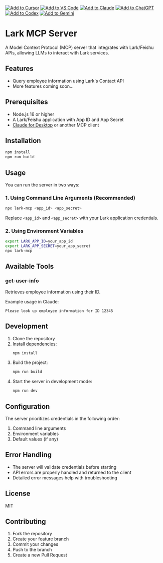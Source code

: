 [![Add to Cursor](https://fastmcp.me/badges/cursor_dark.svg)](https://fastmcp.me/MCP/Details/1182/lark)
[![Add to VS Code](https://fastmcp.me/badges/vscode_dark.svg)](https://fastmcp.me/MCP/Details/1182/lark)
[![Add to Claude](https://fastmcp.me/badges/claude_dark.svg)](https://fastmcp.me/MCP/Details/1182/lark)
[![Add to ChatGPT](https://fastmcp.me/badges/chatgpt_dark.svg)](https://fastmcp.me/MCP/Details/1182/lark)
[![Add to Codex](https://fastmcp.me/badges/codex_dark.svg)](https://fastmcp.me/MCP/Details/1182/lark)
[![Add to Gemini](https://fastmcp.me/badges/gemini_dark.svg)](https://fastmcp.me/MCP/Details/1182/lark)

# Lark MCP Server

A Model Context Protocol (MCP) server that integrates with Lark/Feishu APIs, allowing LLMs to interact with Lark services.

## Features

- Query employee information using Lark's Contact API
- More features coming soon...

## Prerequisites

- Node.js 16 or higher
- A Lark/Feishu application with App ID and App Secret
- [Claude for Desktop](https://claude.ai/download) or another MCP client

## Installation

```bash
npm install
npm run build
```

## Usage

You can run the server in two ways:

### 1. Using Command Line Arguments (Recommended)

```bash
npx lark-mcp <app_id> <app_secret>
```

Replace `<app_id>` and `<app_secret>` with your Lark application credentials.

### 2. Using Environment Variables

```bash
export LARK_APP_ID=your_app_id
export LARK_APP_SECRET=your_app_secret
npx lark-mcp
```

## Available Tools

### get-user-info

Retrieves employee information using their ID.

Example usage in Claude:
```
Please look up employee information for ID 12345
```

## Development

1. Clone the repository
2. Install dependencies:
   ```bash
   npm install
   ```
3. Build the project:
   ```bash
   npm run build
   ```
4. Start the server in development mode:
   ```bash
   npm run dev
   ```

## Configuration

The server prioritizes credentials in the following order:
1. Command line arguments
2. Environment variables
3. Default values (if any)

## Error Handling

- The server will validate credentials before starting
- API errors are properly handled and returned to the client
- Detailed error messages help with troubleshooting

## License

MIT

## Contributing

1. Fork the repository
2. Create your feature branch
3. Commit your changes
4. Push to the branch
5. Create a new Pull Request 